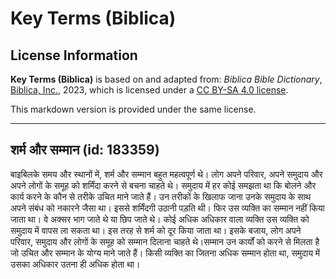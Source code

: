 # Key Terms (Biblica)

## License Information

**Key Terms (Biblica)** is based on and adapted from: _Biblica Bible Dictionary_, [Biblica, Inc.](https://www.biblica.com/), 2023, which is licensed under a [CC BY-SA 4.0 license](https://creativecommons.org/licenses/by-sa/4.0/legalcode.en).

This markdown version is provided under the same license.



--------------------------------

## शर्म और सम्मान (id: 183359)

बाइबिलके समय और स्थानों में, शर्म और सम्मान बहुत महत्वपूर्ण थे। लोग अपने परिवार, अपने समुदाय और अपने लोगों के समूह को शर्मिंदा करने से बचना चाहते थे। समुदाय में हर कोई समझता था कि बोलने और कार्य करने के कौन से तरीके उचित माने जाते हैं। उन तरीकों के खिलाफ जाना उनके समुदाय के साथ अपने संबंध को नकारने जैसा था। इससे शर्मिंदगी उठानी पड़ति थी। फिर उस व्यक्ति का सम्मान नहीं किया जाता था। वे अक्सर भाग जाते थे या छिप जाते थे। कोई अधिक अधिकार वाला व्यक्ति उस व्यक्ति को समुदाय में वापस ला सकता था। इस तरह से शर्म को दूर किया जाता था। इसके बजाय, लोग अपने परिवार, समुदाय और लोगों के समूह को सम्मान दिलाना चाहते थे।सम्मान उन कार्यों को करने से मिलता है जो उचित और सम्मान के योग्य माने जाते हैं। किसी व्यक्ति का जितना अधिक सम्मान होता था, समुदाय में उसका अधिकार उतना ही अधिक होता था।


